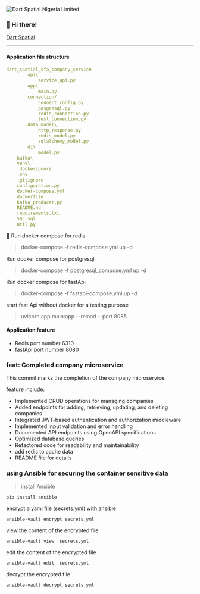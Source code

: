 ![Dart Spatial Nigeria Limited](https://dartspatial.com.ng/log.png)

### 👋 Hi there!  
[Dart Spatial](http://dartspatial.com.ng/)
***
#### Application file structure


```yaml {.code-highlight}
dart_spatial_sfa_company_service
        api\
            service_api.py
        app\
            main.py
        connection/
            connect_config.py
            posgresql.py
            redis_connection.py
            test_connection.py
        data_model\
            http_response.py
            redis_model.py
            sqlalchemy_model.py
        di\
            model.py
    kafka\
    venv\
    .dockerignore
    .env
    .gitignore
    configuration.py
    docker-compose.yml
    dockerfile
    kafka_producer.py
    README.nd
    requirements.txt
    SQL.sql
    util.py
```
🚀
Run docker compose for redis 
> docker-compose -f redis-compose.yml up -d

Run docker compose for postgresql
> docker-compose -f postgresql_compose.yml up -d

Run docker compose for fastApi
> docker-compose -f fastapi-compose.yml up -d

start fast Api without docker for a testing purpose 
> uvicorn app.main:app --reload --port 8085

#### Application feature

- Redis port number 6310
- fastApi port number 8080


### feat: Completed company microservice
This commit marks the completion of the company microservice. 

feature include:

- Implemented CRUD operations for managing companies
- Added endpoints for adding, retrieving, updating, and deleting companies
- Integrated JWT-based authentication and authorization middleware
- Implemented input validation and error handling
- Documented API endpoints using OpenAPI specifications
- Optimized database queries
- Refactored code for readability and maintainability
- add redis to cache data
- README file for details

### using Ansible for securing the container sensitive data
>install Ansible
```
pip install ansible
```

encrypt a yaml file (secrets.yml) with ansible
```
ansible-vault encrypt secrets.yml
```

view the content of the encrypted file
```
ansible-vault view  secrets.yml
```

edit the  content of the encrypted file
```
ansible-vault edit  secrets.yml
```

decrypt the encrypted file
```
ansible-vault decrypt secrets.yml
```

